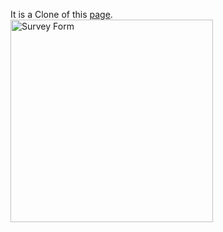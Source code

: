It is a Clone of this <a href="https://survey-form.freecodecamp.rocks/">page</a>.
<br>
<img width="324" alt="Survey Form" src="https://github.com/sepehr-san/FreeCodeCamp-Projects/assets/166761936/a1d5ded9-392b-4b72-9c37-ed6b540a482a">
